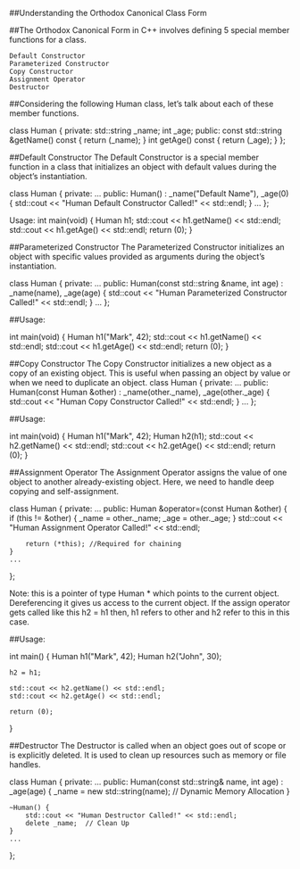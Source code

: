 ##Understanding the Orthodox Canonical Class Form

##The Orthodox Canonical Form in C++ involves defining 5 special member functions for a class.

    Default Constructor
    Parameterized Constructor
    Copy Constructor
    Assignment Operator
    Destructor
##Considering the following Human class, let’s talk about each of these member functions.

class Human {
private:
    std::string _name;
    int         _age;
public:
    const std::string &getName() const {
        return (_name);
    }
    int getAge() const {
        return (_age);
    }
};

##Default Constructor
The Default Constructor is a special member function in a class that initializes an object with default values during the object’s instantiation.

class Human {
private:
    ...
public:
    Human() : _name("Default Name"), _age(0) {
        std::cout << "Human Default Constructor Called!" << std::endl;
    }
    ...
};

Usage:
int main(void) {
    Human h1;
    std::cout << h1.getName() << std::endl;
      std::cout << h1.getAge() << std::endl;
    return (0);
}

##Parameterized Constructor
The Parameterized Constructor initializes an object with specific values provided as arguments during the object’s instantiation.

class Human {
private:
    ...
public:
    Human(const std::string &name, int age) : _name(name), _age(age) {
        std::cout << "Human Parameterized Constructor Called!" << std::endl;
    }
    ...
};

##Usage:

int main(void) {
    Human h1("Mark", 42);
    std::cout << h1.getName() << std::endl;
    std::cout << h1.getAge() << std::endl;
    return (0);
}

##Copy Constructor
The Copy Constructor initializes a new object as a copy of an existing object. This is useful when passing an object by value or when we need to duplicate an object.
class Human {
private:
    ...
public:
    Human(const Human &other) : _name(other._name), _age(other._age) {
        std::cout << "Human Copy Constructor Called!" << std::endl;
    }
    ...
};

##Usage:

int main(void) {
    Human h1("Mark", 42);
    Human h2(h1);
    std::cout << h2.getName() << std::endl;
    std::cout << h2.getAge() << std::endl;
    return (0);
}

##Assignment Operator
The Assignment Operator assigns the value of one object to another already-existing object. Here, we need to handle deep copying and self-assignment.

class Human {
private:
    ...
public:
    Human &operator=(const Human &other) {
        if (this != &other) {
            _name = other._name;
            _age = other._age;
        }
        std::cout << "Human Assignment Operator Called!" << std::endl;
      
        return (*this); //Required for chaining
    }
    ...
};

Note: this is a pointer of type Human * which points to the current object. Dereferencing it gives us access to the current object. If the assign operator gets called like this h2 = h1 then, h1 refers to other and h2 refer to this in this case.

##Usage:

int main() {
    Human h1("Mark", 42);
    Human h2("John", 30);
 
    h2 = h1;
 
    std::cout << h2.getName() << std::endl;
    std::cout << h2.getAge() << std::endl;
 
    return (0);
}

##Destructor
The Destructor is called when an object goes out of scope or is explicitly deleted. It is used to clean up resources such as memory or file handles.

class Human {
private:
    ...
public:
    Human(const std::string& name, int age) : _age(age) {
        _name = new std::string(name);  // Dynamic Memory Allocation
    }
 
    ~Human() {
        std::cout << "Human Destructor Called!" << std::endl;
        delete _name;  // Clean Up
    }
    ...
};
